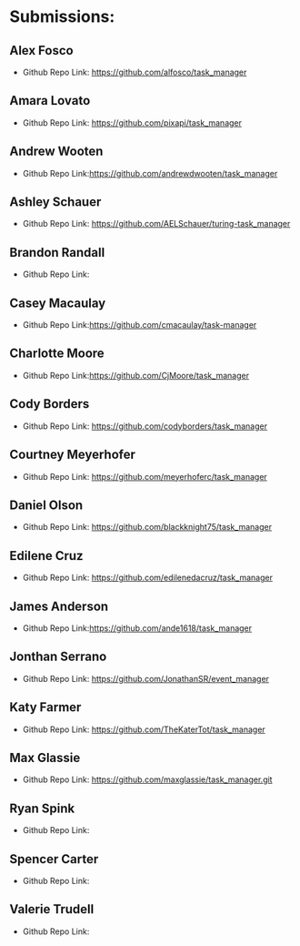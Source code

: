 # Submissions:

## Alex Fosco

* Github Repo Link: https://github.com/alfosco/task_manager

## Amara Lovato

* Github Repo Link: https://github.com/pixapi/task_manager

## Andrew Wooten

* Github Repo Link:https://github.com/andrewdwooten/task_manager

## Ashley Schauer

* Github Repo Link: https://github.com/AELSchauer/turing-task_manager

## Brandon Randall

* Github Repo Link:

## Casey Macaulay

* Github Repo Link:https://github.com/cmacaulay/task-manager

## Charlotte Moore

* Github Repo Link:https://github.com/CjMoore/task_manager

## Cody Borders

* Github Repo Link: https://github.com/codyborders/task_manager

## Courtney Meyerhofer

* Github Repo Link: https://github.com/meyerhoferc/task_manager

## Daniel Olson

* Github Repo Link: https://github.com/blackknight75/task_manager

## Edilene Cruz

* Github Repo Link: https://github.com/edilenedacruz/task_manager

## James Anderson

* Github Repo Link:https://github.com/ande1618/task_manager

## Jonthan Serrano

* Github Repo Link: https://github.com/JonathanSR/event_manager

## Katy Farmer

* Github Repo Link: https://github.com/TheKaterTot/task_manager

## Max Glassie

* Github Repo Link: https://github.com/maxglassie/task_manager.git

## Ryan Spink

* Github Repo Link:

## Spencer Carter

* Github Repo Link:

## Valerie Trudell

* Github Repo Link:
